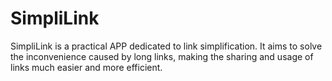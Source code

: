 # SimpliLink
SimpliLink is a practical APP dedicated to link simplification. It aims to solve the inconvenience caused by long links, making the sharing and usage of links much easier and more efficient.
